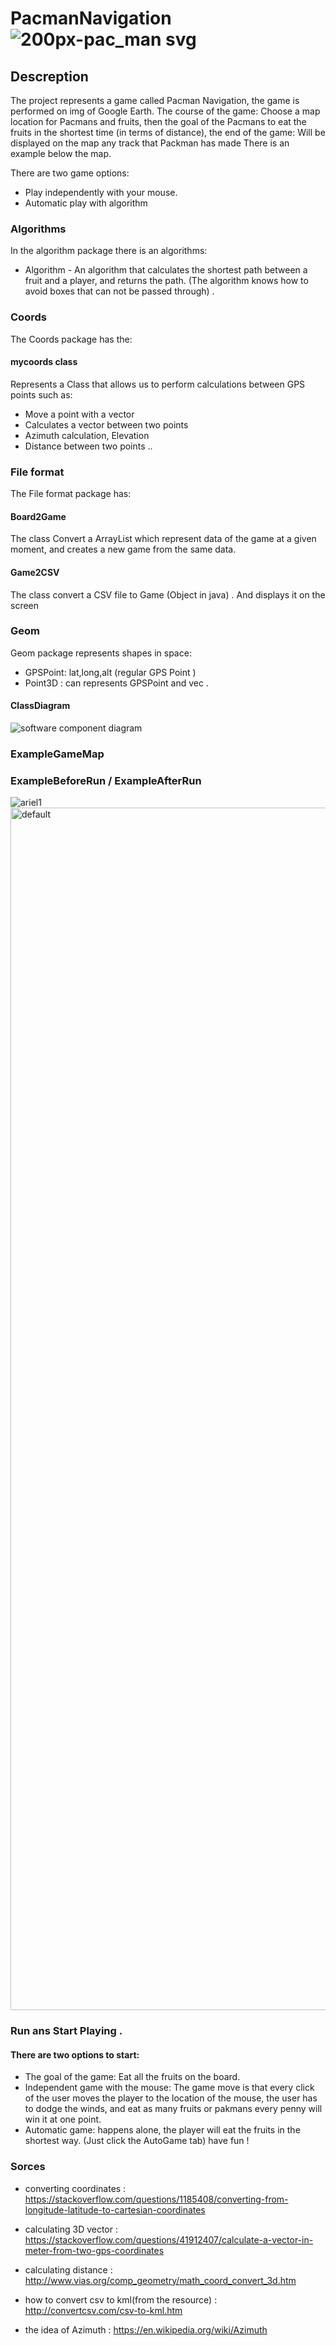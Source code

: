 # PacmanNavigation![200px-pac_man svg](https://user-images.githubusercontent.com/44754325/49365224-e9cd5f00-f6ee-11e8-8a7b-4521bce0280f.png)

## Descreption

The project represents a game called Pacman Navigation, the game is performed on img of Google Earth. The course of the game: Choose a map location for Pacmans and fruits, then the goal of the Pacmans to eat the fruits in the shortest time (in terms of distance), the end of the game:
Will be displayed on the map any track that Packman has made
There is an example below the map.

There are two game options:
- Play independently with your mouse.
- Automatic play with algorithm

### Algorithms 
In the algorithm package there is an algorithms:
- Algorithm - An algorithm that calculates the shortest path between a fruit and a player, and returns the path.
(The algorithm knows how to avoid boxes that can not be passed through) .

### Coords 
The Coords package has the:
 #### mycoords class
  Represents a Class that allows us to perform calculations between GPS points such as:
  - Move a point with a vector
  - Calculates a vector between two points
  - Azimuth calculation, Elevation
  - Distance between two points
  ..
 
### File format 
The File format package has:
#### Board2Game
The class Convert a ArrayList<String> which represent data of the game at a given moment, and creates a new game from the same data.
#### Game2CSV
The class convert a CSV file to Game (Object in java) . 
And displays it on the screen



### Geom 
Geom package represents shapes in space:
- GPSPoint: lat,long,alt (regular GPS Point ) 
- Point3D : can represents GPSPoint and vec .


 #### ClassDiagram
![software component diagram](https://user-images.githubusercontent.com/44754325/50836257-71973080-1361-11e9-843d-9ed415a7d98b.png)

 
 
### ExampleGameMap
### ExampleBeforeRun / ExampleAfterRun
![ariel1](https://user-images.githubusercontent.com/44754325/49361557-0b294d80-f6e5-11e8-90f0-a871b2571359.png)
<img width="1924" alt="default" src="https://user-images.githubusercontent.com/44754325/50835120-87572680-135e-11e9-891d-555131187996.png">
### Run ans Start Playing .
#### There are two options to start:
- The goal of the game: Eat all the fruits on the board.
- Independent game with the mouse: The game move is that every click of the user moves the player to the location of the mouse, the user has to dodge the winds, and eat as many fruits or pakmans every penny will win it at one point.
- Automatic game: happens alone, the player will eat the fruits in the shortest way. (Just click the AutoGame tab)
have fun !

### Sorces

 - converting coordinates : https://stackoverflow.com/questions/1185408/converting-from-longitude-latitude-to-cartesian-coordinates  

- calculating 3D vector : https://stackoverflow.com/questions/41912407/calculate-a-vector-in-meter-from-two-gps-coordinates 

 - calculating distance : http://www.vias.org/comp_geometry/math_coord_convert_3d.htm

- how to convert csv to kml(from the resource) : http://convertcsv.com/csv-to-kml.htm 

- the idea of Azimuth : https://en.wikipedia.org/wiki/Azimuth 

